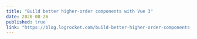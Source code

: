 ```yaml
---
title: "Build better higher-order components with Vue 3"
date: 2020-08-26
published: true
link: "https://blog.logrocket.com/build-better-higher-order-components-with-vue-3"
---
```

